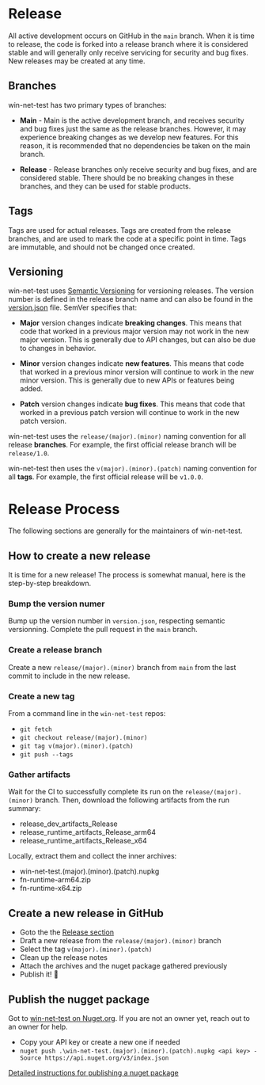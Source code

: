 # Release

All active development occurs on GitHub in the `main` branch. When it is time to release, the code is forked into a
release branch where it is considered stable and will generally only receive servicing for security and bug fixes.
New releases may be created at any time.

## Branches

win-net-test has two primary types of branches:

* **Main** - Main is the active development branch, and receives security and bug fixes just the same as the release
    branches. However, it may experience breaking changes as we develop new features. For this reason, it is recommended
    that no dependencies be taken on the main branch.

* **Release** - Release branches only receive security and bug fixes, and are considered stable. There should be no
    breaking changes in these branches, and they can be used for stable products.

## Tags

Tags are used for actual releases. Tags are created from the release branches, and are used to mark the code at a
specific point in time. Tags are immutable, and should not be changed once created.

## Versioning

win-net-test uses [Semantic Versioning](https://semver.org/) for versioning releases.
The version number is defined in the release branch name and can also be found in the [version.json](../version.json)
file. SemVer specifies that:

- **Major** version changes indicate **breaking changes**. This means that code that worked in a previous major version
    may not work in the new major version. This is generally due to API changes, but can also be due to changes in
    behavior.

- **Minor** version changes indicate **new features**. This means that code that worked in a previous minor version will
    continue to work in the new minor version. This is generally due to new APIs or features being added.

- **Patch** version changes indicate **bug fixes**. This means that code that worked in a previous patch version will
    continue to work in the new patch version.

win-net-test uses the `release/(major).(minor)` naming convention for all release **branches**.
For example, the first official release branch will be `release/1.0`.

win-net-test then uses the `v(major).(minor).(patch)` naming convention for all **tags**.
For example, the first official release will be `v1.0.0`.

# Release Process

The following sections are generally for the maintainers of win-net-test.

## How to create a new release

It is time for a new release! 
The process is somewhat manual, here is the step-by-step breakdown.

### Bump the version numer

Bump up the version number in `version.json`, respecting semantic versionning.
Complete the pull request in the `main` branch.

### Create a release branch

Create a new `release/(major).(minor)` branch from `main` from the last commit to include in the new release.

### Create a new tag

From a command line in the `win-net-test` repos:

- `git fetch`
- `git checkout release/(major).(minor)`
- `git tag v(major).(minor).(patch)`
- `git push --tags`

### Gather artifacts

Wait for the CI to successfully complete its run on the `release/(major).(minor)` branch.
Then, download the following artifacts from the run summary:

- release_dev_artifacts_Release
- release_runtime_artifacts_Release_arm64
- release_runtime_artifacts_Release_x64

Locally, extract them and collect the inner archives:
- win-net-test.(major).(minor).(patch).nupkg
- fn-runtime-arm64.zip
- fn-runtime-x64.zip

## Create a new release in GitHub

- Goto the the [Release section](https://github.com/microsoft/win-net-test/releases)
- Draft a new release from the `release/(major).(minor)` branch
- Select the tag `v(major).(minor).(patch)`
- Clean up the release notes
- Attach the archives and the nuget package gathered previously
- Publish it! 🎉

## Publish the nugget package

Got to [win-net-test on Nuget.org](https://www.nuget.org/packages/win-net-test).
If you are not an owner yet, reach out to an owner for help.

- Copy your API key or create a new one if needed
- `nuget push .\win-net-test.(major).(minor).(patch).nupkg <api key> -Source https://api.nuget.org/v3/index.json`

[Detailed instructions for publishing a nuget package](https://learn.microsoft.com/en-us/nuget/quickstart/create-and-publish-a-package-using-visual-studio?tabs=nuget#publish-the-package)
